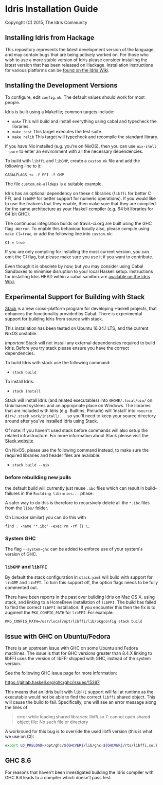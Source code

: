 # Idris Installation Guide

Copyright (C) 2015, The Idris Community

## Installing Idris from Hackage

This repository represents the latest development version of the
language, and may contain bugs that are being actively worked on.  For
those who wish to use a more stable version of Idris please consider
installing the latest version that has been released on Hackage.
Installation instructions for various platforms can be
[found on the Idris Wiki](https://github.com/idris-lang/Idris-dev/wiki/Installation-Instructions).

## Installing the Development Versions

To configure, edit `config.mk`. The default values should work for most
people.

Idris is built using a Makefile; common targets include:

* `make` This will build and install everything using cabal and
  typecheck the libraries.
* `make test` This target executes the test suite.
* `make relib` This target will typecheck and recompile the standard
  library.

If you have Nix installed (e.g. you're on NixOS), then you can use
`nix-shell --pure` to enter an environment with all the necessary
dependencies.

To build with `libffi` and `libGMP`, create a `custom.mk` file and add
the following line to it:

`CABALFLAGS += -f FFI -f GMP`

The file `custom.mk-alldeps` is a suitable example.

Idris has an optional dependency on these `C` libraries (`libffi` for
better C FFI, and `libGMP` for better support for numeric
operations). If you would like to use the features that they enable,
then make sure that they are compiled for the same architecture as
your Haskell compiler (e.g. 64 bit libraries for 64 bit GHC).

The continuous integration builds on travis-ci.org are built using the
GHC flag `-Werror`. To enable this behaviour locally also, please
compile using `make CI=true`, or add the following line into
`custom.mk`:

`CI = true`

If you are only compiling for installing the most current version, you
can omit the CI flag, but please make sure you use it if you want to
contribute.

Even though it is obsolete by now, but you may consider using Cabal
Sandboxes to minimise disruption to your local Haskell setup.
Instructions for installing Idris HEAD within a cabal sandbox are
[available on the Idris
Wiki](https://github.com/idris-lang/Idris-dev/wiki/Installing-an-Idris-Development-version-in-a-sandbox).

## Experimental Support for Building with Stack

[Stack](https://github.com/commercialhaskell/stack) is a new
cross-platform program for developing Haskell projects, that enhances
the functionality provided by Cabal. There is experimental support for
building Idris from source with stack.

This installation has been tested on Ubuntu 16.04.1 LTS, and the current
NixOS unstable.

*Important* Stack will not install any external dependencies required
to build Idris. Before you try stack please ensure you have the
correct dependencies.

To build Idris with stack use the following command:

* `stack build`

To install Idris:

* `stack install`

Stack will install Idris (and related executables) into `$HOME/.local/bin/`
on Unix based systems and an appropriate place on Windows. The libraries that
are included with Idris (e.g. Builtins, Prelude) will 'install' into `<source
dir>/.stack_work/install/...` so you'll need to keep your source directory
around after you've installed Idris using Stack.

Of note: If you haven't used stack before commands will also setup the
related infrastructure. For more information about Stack please visit
the [Stack website](https://github.com/commercialhaskell/stack).

On NixOS, please use the following command instead, to make sure
the required libraries and header files are available:

* `stack build --nix`

### before rebuilding new pulls
the default build will currently just reuse `.ibc` files which can result
in build-failures in the `Building libraries...` phase.

A safer way to do this is therefore to recursively delete all the `*.ibc`
files from the `libs/` folder.

On Linux(or similar) you can do this with

    find . -name "*.ibc" -exec rm -rf {} \;

### System GHC

The flag `--system-ghc` can be added to enforce use of your system's
version of GHC.

### `libGMP` and `libFFI`

By default the stack configuration in `stack.yaml` will build with
support for `libGMP` and `libFFI`.  To turn this support off, the
option flags needs to be fully commented out.

There have been reports in the past over building Idris on Mac OS X,
using stack, and linking to a HomeBrew installation of `libFFI`. The
build has failed to find the correct `libFFI` installation. If you
encounter this then the fix is to augment the `PKG_CONFIG_PATH` for
`libFFI`. For example:

```
PKG_CONFIG_PATH=/usr/local/opt/libffi/lib/pkgconfig stack build
```

## Issue with GHC on Ubuntu/Fedora

There is an upstream issue with GHC on some Ubuntu and Fedora machines.
The issue is that for GHC versions greater than 8.4.X linking to libFFI uses the version of libFFI shipped with GHC, instead of the system version.

See the following GHC issue page for more information:

  <https://gitlab.haskell.org/ghc/ghc/issues/15397>

This means that an Idris built with `libFFI` support will fail at runtime as the executable would not be able to find the correct `libffi` shared object.
This will cause the build to fail.
Specifically, one will see an error message along the lines of:

> error while loading shared libraries: libffi.so.7: cannot open shared object file: No such file or directory

A workround for this bug is to override the used libffi version (this is what we use on CI):

```bash
export LD_PRELOAD=/opt/ghc/${GHCVER}/lib/ghc-${GHCVER}/rts/libffi.so.7
```

## GHC 8.6

For reasons that haven't been investigated building the Idris compiler with GHC 8.6 leads to a compiler which doesn't pass test.
